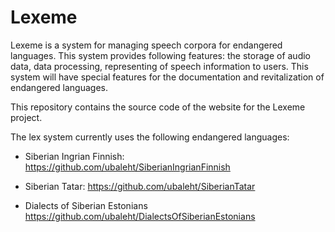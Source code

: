 # Lexeme
Lexeme is a system for managing speech corpora for endangered languages. This system provides following features: the storage of audio data, data processing, representing of speech information to users. This system will have special features for the documentation and revitalization of endangered languages.

This repository contains the source code of the website for the Lexeme project. 

The lex system currently uses the following endangered languages:

- Siberian Ingrian Finnish: https://github.com/ubaleht/SiberianIngrianFinnish

- Siberian Tatar: https://github.com/ubaleht/SiberianTatar

- Dialects of Siberian Estonians https://github.com/ubaleht/DialectsOfSiberianEstonians


